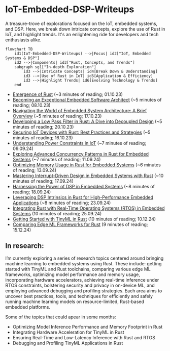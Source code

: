 # IoT-Embedded-DSP-Writeups
A treasure-trove of explorations focused on the IoT, embedded systems, and DSP. Here, we break down intricate concepts, explore the use of Rust in IoT, and highlight trends. It's an enlightening ride for developers and tech enthusiasts alike.

```mermaid
flowchart TB
    id1(IoT-Embedded-DSP-Writeups) -->|Focus| id2["IoT, Embedded Systems & DSP"]
    id2 -->|Components| id3["Rust, Concepts, and Trends"]
    subgraph sg1["In-depth Exploration"]
        id3 -->|Intricate Concepts| id4[Break Down & Understanding]
        id3 -->|Use of Rust in IoT| id5[Application & Efficiency]
        id3 -->|Highlight Trends| id6[Evolving Technology & Trends]
    end
```

* [Emergence of Rust](EmergenceOfRust.md) (~3 minutes of reading; 01.10.23)
* [Becoming an Exceptional Embedded Software Architect](BecomingAnExceptionalEmbeddedSoftwareArchitect.md) (~5 minutes of reading; 08.10.23)
* [Navigating the World of Embedded System Architecture: A Brief Overview](NavigatingTheWorldOfEmbeddedSystemArchitecture.md) (~5 minutes of reading; 17.10.23)
* [Developing a Low Pass Filter in Rust: A Dive into Decoupled Design](DevelopingLowPassFilterInRust.md) (~5 minutes of reading; 20.10.23)
* [Securing IoT Devices with Rust: Best Practices and Strategies](SecuringIotDevicesWithRust.md) (~5 minutes of reading; 16.10.23)
* [Understanding Power Constraints in IoT](UnderstandingPowerConstraintsInIot.md) (~7 minutes of reading; 09.09.24)
* [Exploring Advanced Concurrency Patterns in Rust for Embedded Systems](ExploringAdvancedConcurrencyPatternsInRust.md) (~7 minutes of reading; 11.09.24)
* [Optimizing Memory Usage in Rust for Embedded Systems](OptimizingMemoryUsageInRust.md) (~6 minutes of reading; 13.09.24)
* [Mastering Interrupt-Driven Design in Embedded Systems with Rust](MasteringInterrupt-DrivenDesignWithRust.md) (~10 minutes of reading; 17.09.24)
* [Harnessing the Power of DSP in Embedded Systems](HarnessingThePowerOfDSP.md) (~8 minutes of reading; 18.09.24)
* [Leveraging DSP Intrinsics in Rust for High-Performance Embedded Applications](LeveragingDspIntrinsicsInRust.md) (~8 minutes of reading; 23.09.24)
* [Integrating Rust with Real-Time Operating Systems (RTOS) in Embedded Systems](IntegratingRustWithRealTimeOperatingSystems.md) (10 minutes of reading; 25.09.24)
* [Getting Started with TinyML in Rust](GettingStartedWithTinyMLInRust.md) (10 minutes of reading; 10.12.24)
* [Comparing Edge ML Frameworks for Rust](ComparingEdgeMlFrameworksForRust.md) (9 minutes of reading; 15.12.24)


## In research:

I’m currently exploring a series of research topics centered around bringing machine learning to embedded systems using Rust. These include: getting started with TinyML and Rust toolchains, comparing various edge ML frameworks, optimizing model performance and memory usage, incorporating hardware accelerators, achieving real-time inference under RTOS constraints, bolstering security and privacy in on-device ML, and employing advanced debugging and profiling strategies. Each area aims to uncover best practices, tools, and techniques for efficiently and safely running machine learning models on resource-limited, Rust-based embedded platforms.

Some of the topics that could apear in some months:
* Optimizing Model Inference Performance and Memory Footprint in Rust
* Integrating Hardware Acceleration for TinyML in Rust
* Ensuring Real-Time and Low-Latency Inference with Rust and RTOS
* Debugging and Profiling TinyML Applications in Rust
 



